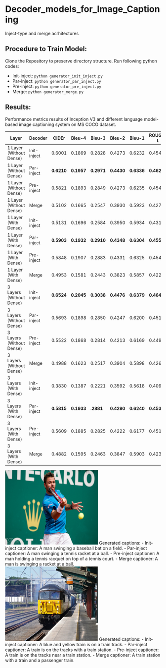 # Decoder_models_for_Image_Captioning
Inject-type and merge acrhitectures

## Procedure to Train Model:
Clone the Repository to preserve directory structure.
Run following python codes:
- Init-inject: `python generator_init_inject.py`
- Par-inject: `python generator_par_inject.py`
- Pre-inject: `python generator_pre_inject.py`
- Merge: `python generator_merge.py`

## Results:
Performance metrics results of Inception V3 and different language model-based image captioning system on MS COCO dataset.

 Layer | Decoder | CIDEr  | Bleu-4 | Bleu-3 | Bleu-2 | Bleu-1 | ROUGE-L | METEOR | SPICE |
 ------- | ------- | ------- | ------- | ------- | ------- | ------- | ------- | ------- | ------- |    
 1 Layer (Without Dense) | Init-inject | 0.6001 | 0.1869 | 0.2828 | 0.4273 | 0.6232 | 0.4545 | 0.1993 | 0.1280 |
 1 Layer (Without Dense) | Par-inject | **0.6210**  |**0.1957**  | **0.2971** | **0.4430**  |**0.6336**  | **0.4621** | **0.2008** | **0.1295** |
 1 Layer (Without Dense) | Pre-inject | 0.5821 | 0.1893 | 0.2849 | 0.4273 | 0.6235 | 0.4549 | 0.1961 | 0.1240 |
1 Layer (Without Dense) | Merge | 0.5102 | 0.1665 | 0.2547 | 0.3930 | 0.5923 | 0.4279 | 0.1842 | 0.1170 |
 1 Layer (With Dense) | Init-inject | 0.5131 | 0.1696 | 0.2584 | 0.3950 | 0.5934 | 0.4316 | 0.1868 | 0.1140 |
1 Layer (With Dense) | Par-inject | **0.5903** | **0.1932** | **0.2910** | **0.4348** | **0.6304** | **0.4553** | **0.1961** | **0.1251** |
 1 Layer (With Dense) | Pre-inject |0.5848 | 0.1907 | 0.2883 | 0.4331 | 0.6325 | 0.4540 | 0.1948 | 0.1232 |
 1 Layer (With Dense) | Merge | 0.4953 | 0.1581 | 0.2443 | 0.3823 | 0.5857 | 0.4226 | 0.1809 | 0.1077 |
 3 Layers (Without Dense) | Init-inject | **0.6524** | **0.2045** | **0.3038** | **0.4476** | **0.6379** | **0.4640** | **0.2067** | **0.1349** |
 3 Layers (Without Dense) | Par-inject | 0.5693 | 0.1898 | 0.2850 | 0.4247 | 0.6200 | 0.4517 | 0.1938 | 0.1221 |
 3 Layers (Without Dense) | Pre-inject | 0.5522 | 0.1868 | 0.2814 | 0.4213 | 0.6169 | 0.4496 | 0.1908 | 0.1193 |
 3 Layers (Without Dense) | Merge | 0.4988 | 0.1623 | 0.2517 | 0.3904 | 0.5898 | 0.4261 | 0.1833 | 0.1164 |
 3 Layers (With Dense) | Init-inject | 0.3830 | 0.1387 | 0.2221 | 0.3592 | 0.5618 | 0.4090 | 0.1637 | 0.0910 |
 3 Layers (With Dense) | Par-inject | **0.5815** | **0.1933** | **.2881** | **0.4290** | **0.6240** | **0.4538** | **0.1945** | **0.1218** |
 3 Layers (With Dense) | Pre-inject | 0.5609 | 0.1885 | 0.2825 | 0.4222 | 0.6177 | 0.4511 | 0.1910 | 0.1188 |
 3 Layers (With Dense) | Merge | 0.4882 | 0.1595 | 0.2463 | 0.3847 | 0.5903 | 0.4236 | 0.1802 | 0.1077 |

<img src="images/pic1.png" width="300" height="240">
Generated captions:
- Init-inject captioner: A man swinging a baseball bat on a field.
- Par-inject captioner: A man swinging a tennis racket at a ball.
- Pre-inject captioner: A man holding a tennis racquet on top of a tennis court.
- Merge captioner: A man is swinging a racket at a ball.

<img src="images/pic2.png" width="300" height="240">
Generated captions:                                                                                                      
- Init-inject captioner: A blue and yellow train is on a train track.
- Par-inject captioner: A train is on the tracks with a train station.
- Pre-inject captioner: A train is on the tracks near a train station.
- Merge captioner: A train station with a train and a passenger train.


